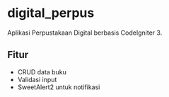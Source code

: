 # digital_perpus

Aplikasi Perpustakaan Digital berbasis CodeIgniter 3.

## Fitur
- CRUD data buku
- Validasi input
- SweetAlert2 untuk notifikasi
